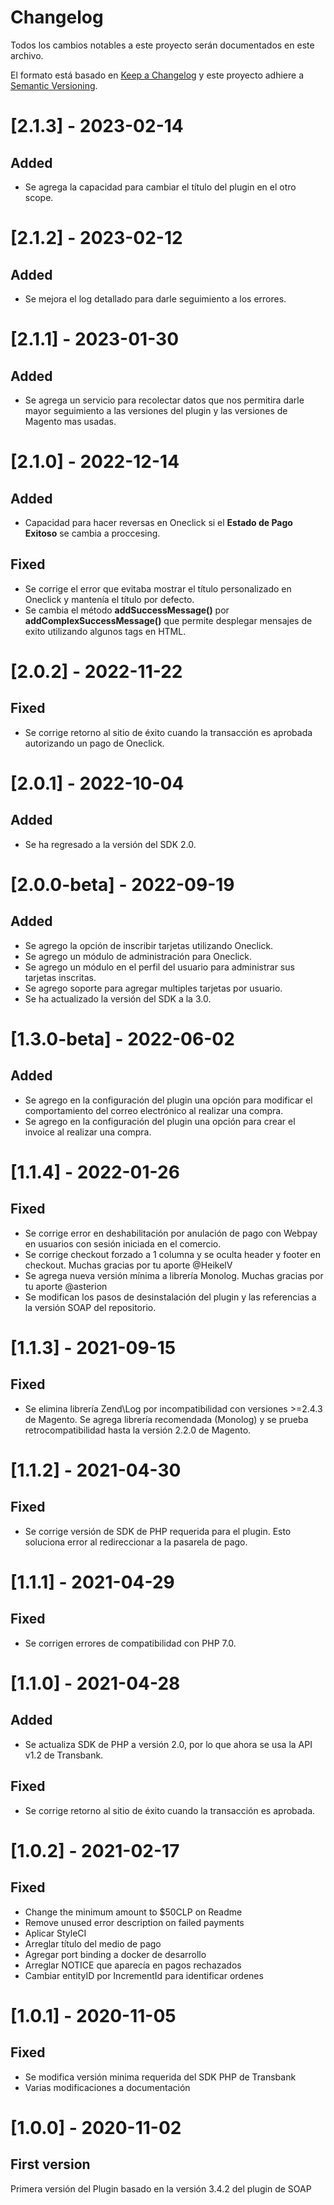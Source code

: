 # Changelog
Todos los cambios notables a este proyecto serán documentados en este archivo.

El formato está basado en [Keep a Changelog](http://keepachangelog.com/en/1.0.0/)
y este proyecto adhiere a [Semantic Versioning](http://semver.org/spec/v2.0.0.html).


# [2.1.3] - 2023-02-14
## Added
- Se agrega la capacidad para cambiar el título del plugin en el otro scope.

# [2.1.2] - 2023-02-12
## Added
- Se mejora el log detallado para darle seguimiento a los errores.

# [2.1.1] - 2023-01-30
## Added
- Se agrega un servicio para recolectar datos que nos permitira darle mayor seguimiento a las versiones del plugin y las versiones de Magento mas usadas.

# [2.1.0] - 2022-12-14
## Added
- Capacidad para hacer reversas en Oneclick si el **Estado de Pago Exitoso** se cambia a proccesing.

## Fixed
- Se corrige el error que evitaba mostrar el título personalizado en Oneclick y mantenía el título por defecto.
- Se cambia el método **addSuccessMessage()** por **addComplexSuccessMessage()** que permite desplegar mensajes de exito utilizando algunos tags en HTML.

# [2.0.2] - 2022-11-22
## Fixed
- Se corrige retorno al sitio de éxito cuando la transacción es aprobada autorizando un pago de Oneclick.

# [2.0.1] - 2022-10-04
## Added
- Se ha regresado a la versión del SDK 2.0.

# [2.0.0-beta] - 2022-09-19
## Added
- Se agrego la opción de inscribir tarjetas utilizando Oneclick.
- Se agrego un módulo de administración para Oneclick.
- Se agrego un módulo en el perfil del usuario para administrar sus tarjetas inscritas.
- Se agrego soporte para agregar multiples tarjetas por usuario.
- Se ha actualizado la versión del SDK a la 3.0.

# [1.3.0-beta] - 2022-06-02
## Added
- Se agrego en la configuración del plugin una opción para modificar el comportamiento del correo electrónico al realizar una compra.
- Se agrego en la configuración del plugin una opción para crear el invoice al realizar una compra.

# [1.1.4] - 2022-01-26
## Fixed
- Se corrige error en deshabilitación por anulación de pago con Webpay en usuarios con sesión iniciada en el comercio.
- Se corrige checkout forzado a 1 columna y se oculta header y footer en checkout. Muchas gracias por tu aporte @HeikelV
- Se agrega nueva versión mínima a librería Monolog. Muchas gracias por tu aporte @asterion
- Se modifican los pasos de desinstalación del plugin y las referencias a la versión SOAP del repositorio.

# [1.1.3] - 2021-09-15
## Fixed
- Se elimina librería Zend\Log por incompatibilidad con versiones >=2.4.3 de Magento. Se agrega librería recomendada (Monolog) y se prueba retrocompatibilidad hasta la versión 2.2.0 de Magento.

# [1.1.2] - 2021-04-30
## Fixed
- Se corrige versión de SDK de PHP requerida para el plugin. Esto soluciona error al redireccionar a la pasarela de pago.

# [1.1.1] - 2021-04-29
## Fixed
- Se corrigen errores de compatibilidad con PHP 7.0.

# [1.1.0] - 2021-04-28
## Added 
- Se actualiza SDK de PHP a versión 2.0, por lo que ahora se usa la API v1.2 de Transbank.

## Fixed
- Se corrige retorno al sitio de éxito cuando la transacción es aprobada.

# [1.0.2] - 2021-02-17
## Fixed
- Change the minimum amount to $50CLP on Readme 
- Remove unused error description on failed payments
- Aplicar StyleCI
- Arreglar título del medio de pago
- Agregar port binding a docker de desarrollo
- Arreglar NOTICE que aparecía en pagos rechazados
- Cambiar entityID por IncrementId para identificar ordenes


# [1.0.1] - 2020-11-05
## Fixed
- Se modifica versión minima requerida del SDK PHP de Transbank
- Varias modificaciones a documentación

# [1.0.0] - 2020-11-02
## First version
Primera versión del Plugin basado en la versión 3.4.2 del plugin de SOAP
